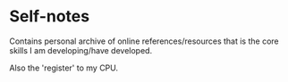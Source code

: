 # Self-notes
Contains personal archive of online references/resources that is the core skills I am developing/have developed.

Also the 'register' to my CPU.
